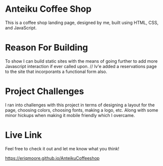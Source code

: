 # Anteiku Coffee Shop

This is a coffee shop landing page, designed by me, built using HTML, CSS, and JavaScript.

# Reason For Building

To show I can build static sites with the means of going further to add more Javascript interaction if ever called upon.
// Iv'e added a reservations page to the site that incorporants a functional form also.

# Project Challenges

I ran into challenges with this project in terms of designing a layout for the page, choosing colors, choosing fonts, making a logo, etc.
Along with some minor hickups when making it mobile friendly which I overcame.

# Live Link

Feel free to check it out and let me know what you think!

https://eriqmoore.github.io/AnteikuCoffeeshop
